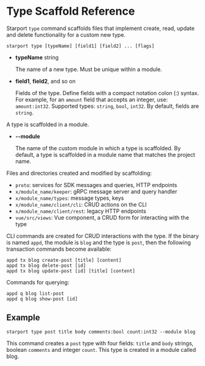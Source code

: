 # Type Scaffold Reference

Starport `type` command scaffolds files that implement create, read, update and delete functionality for a custom new type.

```
starport type [typeName] [field1] [field2] ... [flags]
```

- **typeName** string

    The name of a new type. Must be unique within a module.

- **field1**, **field2**, and so on

    Fields of the type. Define fields with a compact notation colon (:) syntax. For example, for an  `amount` field that accepts an integer, use: `amount:int32`. Supported types: `string`, `bool`, `int32`. By default, fields are `string`.

A type is scaffolded in a module. 

- **--module** 

    The name of the custom module in which a type is scaffolded. By default, a type is scaffolded in a module name that matches the project name. 

Files and directories created and modified by scaffolding:

* `proto`: services for SDK messages and queries, HTTP endpoints
* `x/module_name/keeper`: gRPC message server and query handler
* `x/module_name/types`: message types, keys
* `x/module_name/client/cli`: CRUD actions on the CLI
* `x/module_name/client/rest`: legacy HTTP endpoints
* `vue/src/views`: Vue component, a CRUD form for interacting with the type

CLI commands are created for CRUD interactions with the type. If the binary is named `appd`, the module is `blog` and the type is `post`, then the following transaction commands become available:

```
appd tx blog create-post [title] [content]
appd tx blog delete-post [id]
appd tx blog update-post [id] [title] [content]
```

Commands for querying:

```
appd q blog list-post
appd q blog show-post [id]
```

## Example

```
starport type post title body comments:bool count:int32 --module blog
```

This command creates a `post` type with four fields: `title` and `body` strings, boolean `comments`  and integer `count`. This type is created in a module called blog.
